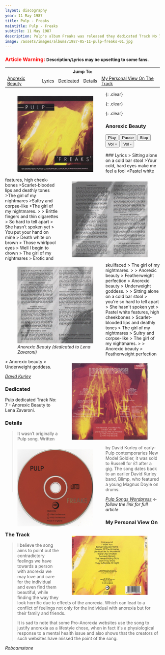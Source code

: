```yaml
---
layout: discography
year: 11 May 1987
title: Pulp - Freaks
maintitle: Pulp - Freaks
subtitle: 11 May 1987
description: Pulp's album Freaks was released they dedicated Track No 7 - Anorexic Beauty to Lena Zavaroni.
image: /assets/images/albums/1987-05-11-pulp-freaks-01.jpg
---
```


### <span style="font-weight: bold; color:red;">Article Warning:</span> <small>Description/Lyrics may be upsetting to some fans.</small>

<table>
<tr align="center">
<th colspan="5">Jump To:</th>
</tr>
<tr>
<td><a href="#anorexic-beauty">Anorexic Beauty</a></td>
<td><a href="#lyrics">Lyrics</a></td>
<td><a href="#dedicated">Dedicated</a></td>
<td><a href="#details">Details</a></td>
<td><a href="#my-personal-view-on-the-track">My Personal View On The Track</a></td>
</tr>
</table>

<figure class="fig1">
<a href="/assets/images/albums/1987-05-11-pulp-freaks-01.jpg"><img src="/assets/images/albums/1987-05-11-pulp-freaks-01.jpg" class="full-width zoom-in"></a>
</figure>

<figure class="fig2">
<a href="/assets/images/albums/1987-05-11-pulp-freaks-02.jpg"><img src="/assets/images/albums/1987-05-11-pulp-freaks-02.jpg" class="full-width zoom-in"></a>
</figure>

{: .clear}

<figure class="fig1">
<a href="/assets/images/albums/1987-05-11-pulp-freaks-03.jpg"><img src="/assets/images/albums/1987-05-11-pulp-freaks-03.jpg" class="full-width zoom-in"></a>
<figcaption><cite>Anorexic Beauty (dedicated to Lena Zavaroni)</cite></figcaption>
</figure>

<figure class="fig2">
<a href="/assets/images/albums/1987-05-11-pulp-freaks-04.jpg"><img src="/assets/images/albums/1987-05-11-pulp-freaks-04.jpg" class="full-width zoom-in"></a>
</figure>

{: .clear}

<figure class="fig1">
<a href="/assets/images/albums/1987-05-11-pulp-freaks-03.jpg"><img src="/assets/images/albums/1987-05-11-pulp-freaks-05.jpg" class="full-width zoom-in"></a>
</figure>

<figure class="fig2">
<a href="/assets/images/albums/1987-05-11-pulp-freaks-04.jpg"><img src="/assets/images/albums/1987-05-11-pulp-freaks-06.jpg" class="full-width zoom-in"></a>
</figure>

{: .clear}

### Anorexic Beauty

<audio id="player" src="/assets/media/07-anorexic-beauty.mp3">Your browser does not support the audio element.</audio>
<div>
  <button onclick="document.getElementById('player').play()">Play</button>
  <button onclick="document.getElementById('player').pause()">Pause</button>
  <button onclick="document.getElementById('player').pause(); document.getElementById('player').currentTime = 0;">Stop</button>
  <button onclick="document.getElementById('player').volume += 0.1">Vol +</button>
  <button onclick="document.getElementById('player').volume -= 0.1">Vol -</button>
</div>
<br />
### Lyrics
> Sitting alone on a cold bar stool
>Your cold, hard eyes make me feel a fool
>Pastel white features, high cheek-bones
>Scarlet-blooded lips and deathly tones
>The girl of my nightmares
>Sultry and corpse-like
>The girl of my nightmares.
>
> Brittle fingers and thin cigarettes
> So hard to tell apart
> She hasn't spoken yet
> You put your hand on mine
> Death white on brown
> Those whirlpool eyes
> Well I begin to drown
> The girl of my nightmares
> Erotic and skullfaced
> The girl of my nightmares.
>
> Anorexic beauty
> Featherweight perfection
> Anorexic beauty
> Underweight goddess.
>
> Sitting alone on a cold bar stool
> you're so hard to tell apart
> She hasn't spoken yet
> Pastel white features, high cheekbones
> Scarlet-blooded lips and deathly tones
> The girl of my nightmares
> Sultry and corpse-like
> The girl of my nightmares.
>
> Anorexic beauty
> Featherweight perfection
> Anorexic beauty
> Underweight goddess.

<cite>[David Kurley](https://www.pulpwiki.net/Pulp/AnorexicBeauty)</cite>

### Dedicated
Pulp dedicated Track No: 7 - Anorexic Beauty to Lena Zavaroni.

### Details
> It wasn’t originally a Pulp song. Written by David Kurley of early-Pulp contemporaries New Model Soldier, it was sold to Russell for £1 after a gig. The song dates back to an earlier David Kurley band, Blimp, who featured a young Magnus Doyle on drums.

<cite>[Pulp Songs Wordpress](https://pulpsongs.wordpress.com/2012/08/11/49-anorexic-beauty) &#8592; follow the link for full article</cite>

### My Personal View On The Track
> I believe the song aims to point out the contradictory feelings we have towards a person with anorexia we may love and care for the individual and even find them beautiful, while finding the way they look horrific due to effects of the anorexia. Which can lead to a conflict of feelings not only for the individual with anorexia but for their family and friends.
>
> It is sad to note that some Pro-Anorexia websites use the song to justify anorexia as a lifestyle chose, when in fact it's a physiological response to a mental health issue and also shows that the creators of such websites have missed the point of the song.

<cite>Robcamstone</cite>

<style>
.fig1 {float:left; width:49%;}

.fig2 {float:right; width:49%;}

figcaption {float:left; width:100%;}

@media only screen and (max-width: 700px) {
.fig1, .fig2 {float:left; width:100%;}
figcaption {float:left; width:100%; margin-bottom: 10px;}
}
</style>

